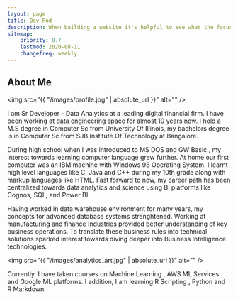```yaml
---
layout: page
title: Dev Pod
description: When building a website it's helpful to see what the focus of your site is. This page is an example of how to show a website's focus.
sitemap:
    priority: 0.7
    lastmod: 2020-08-11
    changefreq: weekly
---
```

## About Me

<span class="image left"><img src="{{ "/images/profile.jpg" | absolute_url }}" alt="" /></span>

I am Sr Developer - Data Analytics at a leading digital financial firm. I have been working at data engineering space for almost 10 years now. I hold a M.S degree in Computer Sc from University Of Illinois, my bachelors degree is  in Computer Sc from SJB Institute Of Technology at Bangalore.

During high school when I was introduced to MS DOS and GW Basic , my interest towards learning computer language grew further. At home our first computer was an IBM machine with Windows 98 Operating System. I learnt high level languages like C, Java and C++ during my 10th grade along with markup languages like HTML. Fast forward to now, my career path has been centralized towards data analytics and science using BI platforms like Cognos, SQL, and Power BI. 


  <p>
  Having worked in data warehouse environment for many years, my concepts for advanced database systems strenghtened. Working at manufacturing and finance Industries provided better understanding of key business operations. To translate these business rules into technical solutions sparked interest towards diving deeper into Business Intelligence technologies.
  </p>


<span class="image left"><img src="{{ "/images/analytics_art.jpg" | absolute_url }}" alt="" /></span>

Currently, I have taken courses on Machine Learning , AWS ML Services and Google ML platforms. I addition,  I am learning R Scripting , Python and R Markdown.
